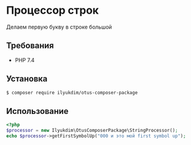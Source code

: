 # Процессор строк

Делаем первую букву в строке большой

## Требования
 - PHP 7.4

## Установка
```bash
$ composer require ilyukdim/otus-composer-package
```

## Использование

```php
<?php
$processor = new Ilyukdim\OtusComposerPackage\StringProcessor();
echo $processor->getFirstSymbolUp("000 и это мой first symbol up");
```